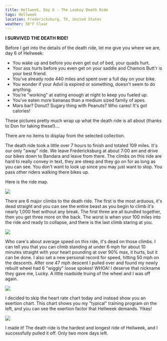 ```yaml
---
title: Hellweek, Day 6 - The Leakey Death Ride
tags: Hellweek
location: Fredericksburg, TX, United States
weather: 50°F Clear
---
```


**I SURVIVED THE DEATH RIDE!**

Before I get into the details of the death ride, let me give you where we are, day 6 of Hellweek:

  * You wake up and before you even get out of bed, your quads hurt.
  * Your ass hurts before you even get on your saddle and Chamois Butt'r is your best friend.
  * You've already rode 440 miles and spent over a full day on your bike.
  * You wonder if your Advil is expired or something, doesn't seem to do anything.
  * You're "working" at eating enough at night to keep you fueled up.
  * You've eaten more bananas than a medium sized family of apes.
  * Mars bar? Donut? Sugary thing with Peanuts? Who cares! It's got calories!

These pictures pretty much wrap up what the death ride is all about (thanks to Don for taking these!)...

There are no items to display from the selected collection.

The death ride took a little over 7 hours to finish and totaled 109 miles. It's our only "away" ride. We leave Fredericksburg at about 7:00 am and drive our bikes down to Bandara and leave from there. The climbs on this ride are hard to really convey in text, they are steep and they go on for as long as you can see. You don't want to look up since you may just want to stop. You pass other riders walking there bikes up.

Here is the ride map.

![](photos/e58f64dae82a97a68d4157813bbdb0d2.jpeg "")

There are 6 major climbs to the death ride. The first is the most arduous, it's dead straight and you can see the entire beast as you begin to climb it's nearly 1,000 feet without any break. The first three are all bundled together, then you get three more on the back. The worst is when your 100 miles into the ride and ready to collapse, and there is the last climb staring at you.

![](photos/11c9e1019afe7ad78fca252bb33dad6d.jpeg "")

Who care's about average speed on this ride, it's dead on those climbs. I can tell you that you can climb standing at under 6 mph for about 10 minutes straight with your heart pounding at over 90% max, it hurts, but it can be done. I also set a new personal record for speed, hitting 50 mph on the descents. After one 47 mph descent I pulled over and found my newly rebuilt wheel had 6 "wiggly" loose spokes! WHOA! I deserve that nickname they gave me, Lucky. A little roadside truing of the wheel and I was off again.

![](photos/925b4e15bc3c9ea219508a030c87e7b1.jpeg "")

I decided to skip the heart rate chart today and instead show you an exertion chart. This chart shows you my "typical" training program on the left, and you can see the exertion factor that Hellweek demands. Yikes!

![](photos/1276a8d52fdc44835d59133d7c2e01f4.jpeg "")

I made it! The death ride is the hardest and longest ride of Hellweek, and I successfully pulled it off. Only two more days left.
